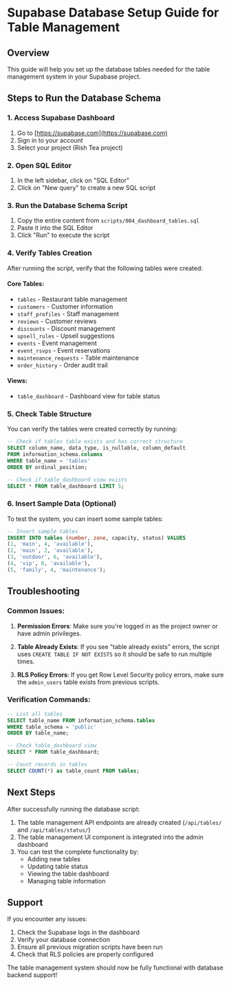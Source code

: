 # Supabase Database Setup Guide for Table Management

## Overview
This guide will help you set up the database tables needed for the table management system in your Supabase project.

## Steps to Run the Database Schema

### 1. Access Supabase Dashboard
1. Go to [https://supabase.com](https://supabase.com)
2. Sign in to your account
3. Select your project (Rish Tea project)

### 2. Open SQL Editor
1. In the left sidebar, click on "SQL Editor"
2. Click on "New query" to create a new SQL script

### 3. Run the Database Schema Script
1. Copy the entire content from `scripts/004_dashboard_tables.sql`
2. Paste it into the SQL Editor
3. Click "Run" to execute the script

### 4. Verify Tables Creation
After running the script, verify that the following tables were created:

#### Core Tables:
- `tables` - Restaurant table management
- `customers` - Customer information
- `staff_profiles` - Staff management
- `reviews` - Customer reviews
- `discounts` - Discount management
- `upsell_rules` - Upsell suggestions
- `events` - Event management
- `event_rsvps` - Event reservations
- `maintenance_requests` - Table maintenance
- `order_history` - Order audit trail

#### Views:
- `table_dashboard` - Dashboard view for table status

### 5. Check Table Structure
You can verify the tables were created correctly by running:

```sql
-- Check if tables table exists and has correct structure
SELECT column_name, data_type, is_nullable, column_default 
FROM information_schema.columns 
WHERE table_name = 'tables' 
ORDER BY ordinal_position;

-- Check if table_dashboard view exists
SELECT * FROM table_dashboard LIMIT 5;
```

### 6. Insert Sample Data (Optional)
To test the system, you can insert some sample tables:

```sql
-- Insert sample tables
INSERT INTO tables (number, zone, capacity, status) VALUES
(1, 'main', 4, 'available'),
(2, 'main', 2, 'available'),
(3, 'outdoor', 6, 'available'),
(4, 'vip', 8, 'available'),
(5, 'family', 4, 'maintenance');
```

## Troubleshooting

### Common Issues:

1. **Permission Errors**: Make sure you're logged in as the project owner or have admin privileges.

2. **Table Already Exists**: If you see "table already exists" errors, the script uses `CREATE TABLE IF NOT EXISTS` so it should be safe to run multiple times.

3. **RLS Policy Errors**: If you get Row Level Security policy errors, make sure the `admin_users` table exists from previous scripts.

### Verification Commands:

```sql
-- List all tables
SELECT table_name FROM information_schema.tables 
WHERE table_schema = 'public' 
ORDER BY table_name;

-- Check table_dashboard view
SELECT * FROM table_dashboard;

-- Count records in tables
SELECT COUNT(*) as table_count FROM tables;
```

## Next Steps

After successfully running the database script:

1. The table management API endpoints are already created (`/api/tables/` and `/api/tables/status/`)
2. The table management UI component is integrated into the admin dashboard
3. You can test the complete functionality by:
   - Adding new tables
   - Updating table status
   - Viewing the table dashboard
   - Managing table information

## Support

If you encounter any issues:
1. Check the Supabase logs in the dashboard
2. Verify your database connection
3. Ensure all previous migration scripts have been run
4. Check that RLS policies are properly configured

The table management system should now be fully functional with database backend support!